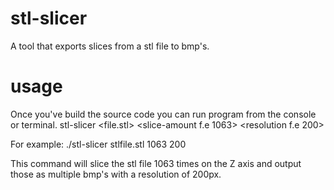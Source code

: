 # stl-slicer
A tool that exports slices from a stl file to bmp's.

# usage
Once you've build the source code you can run program from the console or terminal.
stl-slicer <file.stl> <slice-amount f.e 1063> <resolution f.e 200>

For example: ./stl-slicer stlfile.stl 1063 200

This command will slice the stl file 1063 times on the Z axis and output those as multiple bmp's with a resolution of 200px.
